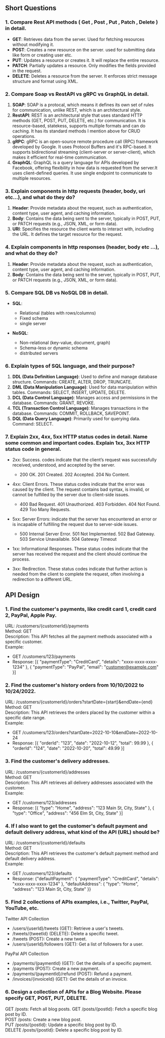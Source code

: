 ## Short Questions
### 1. Compare Rest API methods ( Get , Post , Put , Patch , Delete ) in detail.
- **GET**: Retrieves data from the server. Used for fetching resources without modifying it.
- **POST**: Creates a new resource on the server. used for submitting data like form or creating user etc.
- **PUT**: Updates a resource or creates it. It will replace the entire resource.
- **PATCH**: Partially updates a resource. Only modifies the fields provided in the request.
- **DELETE**: Deletes a resource from the server. It enforces strict message structure and format using XML.

### 2. Compare Soap vs RestAPI vs gRPC vs GraphQL in detail.
1. **SOAP**: SOAP is a protocal, which means it defines its own set of rules for communication, unlike REST, which is an architectural style.
2. **RestAPI**: REST is an architectural style that uses standard HTTP methods (GET, POST, PUT, DELETE, etc.) for communication. It is resource-based, statekess, supports multiple formats and can do caching. It has its standard methods I mention above for CRUD operations.
3. **gRPC**: gRPC is an open-source remote procedure call (RPC) framework developed by Google. It uses Protocol Buffers and it's RPC-based. It supports bidirectional streaming (client-server or server-client), which makes it efficient for real-time communication.
4. **GraphQL**: GraphQL is a query language for APIs developed by Facebook, offering flexibility in how data is requested from the server.It uses client-defined queries. It use single endpoint to conmunicate to multiple resources.

### 3.  Explain components in http requests (header, body, uri etc...), and what do they do?
1. **Header**: Provide metadata about the request, such as authentication, content type, user agent, and caching information.
2. **Body**: Contains the data being sent to the server, typically in POST, PUT, or PATCH requests (e.g., JSON, XML, or form data).
3. **URI**: Specifies the resource the client wants to interact with, including the URL. It defines the target resource for the request.

### 4. Explain components in http responses (header, body etc ...), and what do they do?
1. **Header**: Provide metadata about the request, such as authentication, content type, user agent, and caching information.
2. **Body**: Contains the data being sent to the server, typically in POST, PUT, or PATCH requests (e.g., JSON, XML, or form data).

### 5. Compare SQL DB vs NoSQL DB in detail.
- **SQL**:
  - Relational (tables with rows/columns)
  - Fixed schema
  - single server

- **NoSQL**:
  - Non-relational (key-value, document, graph)
  - Schema-less or dynamic schema
  - distributed servers

### 6. Explain types of SQL language, and their purpose?
1. **DDL (Data Definition Language)**:  Used to define and manage database structure. Commands: CREATE, ALTER, DROP, TRUNCATE.
2. **DML (Data Manipulation Language)**: Used for data manipulation within tables. Commands: SELECT, INSERT, UPDATE, DELETE.
3. **DCL (Data Control Language)**: Manages access and permissions in the database. Commands: GRANT, REVOKE.
4. **TCL (Transaction Control Language)**: Manages transactions in the database. Commands: COMMIT, ROLLBACK, SAVEPOINT. 
5. **DQL (Data Query Language)**: Primarily used for querying data. Command: SELECT.

### 7. Explain 2xx, 4xx, 5xx HTTP status codes in detail. Name some common and important codes. Explain 1xx, 3xx HTTP status code in general.
- 2xx: Success.  codes indicate that the client’s request was successfully received, understood, and accepted by the server.
  - 200 OK. 201 Created. 202 Accepted. 204 No Content.

- 4xx: Client Errors. These status codes indicate that the error was caused by the client. The request contains bad syntax, is invalid, or cannot be fulfilled by the server due to client-side issues.
  - 400 Bad Request. 401 Unauthorized. 403 Forbidden. 404 Not Found. 429 Too Many Requests.

- 5xx: Server Errors:  indicate that the server has encountered an error or is incapable of fulfilling the request due to server-side issues.
  - 500 Internal Server Error. 501 Not Implemented. 502 Bad Gateway. 503 Service Unavailable. 504 Gateway Timeout

- 1xx: Informational Responses. These status codes indicate that the server has received the request and the client should continue the process. 

- 3xx: Redirection. These status codes indicate that further action is needed from the client to complete the request, often involving a redirection to a different URL.

## API Design
### 1. Find the customer's payments, like credit card 1, credit card 2, PayPal, Apple Pay.
URL: /customers/{customerId}/payments  
Method: GET  
Description: This API fetches all the payment methods associated with a specific customer.  
Example:
  - GET /customers/123/payments
  - Response: [{ "paymentType": "CreditCard", "details": "xxxx-xxxx-xxxx-1234" }, { "paymentType": "PayPal", "email": "customer@example.com" }]

### 2. Find the customer's history orders from 10/10/2022 to 10/24/2022.
URL: /customers/{customerId}/orders?startDate={start}&endDate={end}  
Method: GET  
Description: This API retrieves the orders placed by the customer within a specific date range.  
Example:
  - GET /customers/123/orders?startDate=2022-10-10&endDate=2022-10-24
  - Response: [{ "orderId": "123", "date": "2022-10-12", "total": 99.99 }, { "orderId": "124", "date": "2022-10-20", "total": 49.99 }]

### 3. Find the customer's delivery addresses.
URL: /customers/{customerId}/addresses  
Method: GET  
Description: This API retrieves all delivery addresses associated with the customer.  
Example:
  - GET /customers/123/addresses
  - Response: [{ "type": "Home", "address": "123 Main St, City, State" }, { "type": "Office", "address": "456 Elm St, City, State" }]

### 4. If I also want to get the customer's default payment and default delivery address, what kind of the API (URL) should be?
URL: /customers/{customerId}/defaults  
Method: GET  
Description: This API retrieves the customer's default payment method and default delivery address.  
Example:
  - GET /customers/123/defaults
  - Response: {"defaultPayment": { "paymentType": "CreditCard", "details": "xxxx-xxxx-xxxx-1234" }, "defaultAddress": { "type": "Home", "address": "123 Main St, City, State" }}

### 5. Find 2 collections of APIs examples, i.e., Twitter, PayPal, YouTube, etc.
Twitter API Collection  
  - /users/{userId}/tweets (GET): Retrieve a user's tweets.  
  - /tweets/{tweetId} (DELETE): Delete a specific tweet.  
  - /tweets (POST): Create a new tweet.  
  - /users/{userId}/followers (GET): Get a list of followers for a user.  

PayPal API Collection  
  - /payments/{paymentId} (GET): Get the details of a specific payment.  
  - /payments (POST): Create a new payment.  
  - /payments/{paymentId}/refund (POST): Refund a payment.  
  - /invoices/{invoiceId} (GET): Get the details of an invoice.  


### 6. Design a collection of APIs for a Blog Website. Please specify GET, POST, PUT, DELETE.

GET /posts: Fetch all blog posts.
GET /posts/{postId}: Fetch a specific blog post by ID.  
POST /posts: Create a new blog post.  
PUT /posts/{postId}: Update a specific blog post by ID.  
DELETE /posts/{postId}: Delete a specific blog post by ID.  









